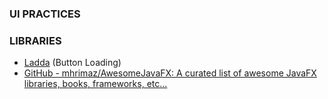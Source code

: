 ### UI PRACTICES

### LIBRARIES

- [Ladda](https://lab.hakim.se/ladda/)  (Button Loading)
- [GitHub - mhrimaz/AwesomeJavaFX: A curated list of awesome JavaFX libraries, books, frameworks, etc...](https://github.com/mhrimaz/AwesomeJavaFX) 




